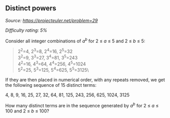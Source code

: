 Distinct powers
---------------

*Source: https://projecteuler.net/problem=29*


*Difficulty rating: 5%*

Consider all integer combinations of *a*<sup>*b*</sup> for 2 ≤ *a* ≤ 5 and 2 ≤
*b* ≤ 5:

> 2<sup>2</sup>=4, 2<sup>3</sup>=8, 2<sup>4</sup>=16, 2<sup>5</sup>=32\
>  3<sup>2</sup>=9, 3<sup>3</sup>=27, 3<sup>4</sup>=81, 3<sup>5</sup>=243\
>  4<sup>2</sup>=16, 4<sup>3</sup>=64, 4<sup>4</sup>=256, 4<sup>5</sup>=1024\
>  5<sup>2</sup>=25, 5<sup>3</sup>=125, 5<sup>4</sup>=625, 5<sup>5</sup>=3125\

If they are then placed in numerical order, with any repeats removed, we
get the following sequence of 15 distinct terms:

4, 8, 9, 16, 25, 27, 32, 64, 81, 125, 243, 256, 625, 1024, 3125

How many distinct terms are in the sequence generated by *a*<sup>*b*</sup> for 2
≤ *a* ≤ 100 and 2 ≤ *b* ≤ 100?
